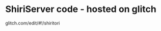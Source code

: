 ShiriServer code - hosted on glitch
===================================
glitch.com/edit/#!/shiritori
